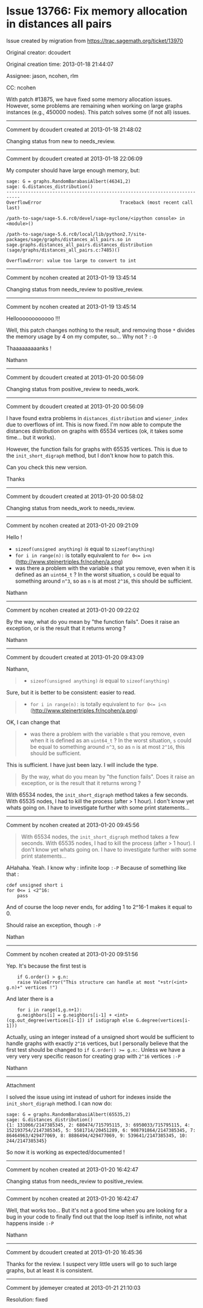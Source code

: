 # Issue 13766: Fix memory allocation in distances all pairs

Issue created by migration from https://trac.sagemath.org/ticket/13970

Original creator: dcoudert

Original creation time: 2013-01-18 21:44:07

Assignee: jason, ncohen, rlm

CC:  ncohen

With patch #13875, we have fixed some memory allocation issues. However, some problems are remaining when working on large graphs instances (e.g., 450000 nodes).
This patch solves some (if not all) issues.


---

Comment by dcoudert created at 2013-01-18 21:48:02

Changing status from new to needs_review.


---

Comment by dcoudert created at 2013-01-18 22:06:09

My computer should have large enough memory, but:

```
sage: G = graphs.RandomBarabasiAlbert(46341,2)
sage: G.distances_distribution()
---------------------------------------------------------------------------
OverflowError                             Traceback (most recent call last)

/path-to-sage/sage-5.6.rc0/devel/sage-myclone/<ipython console> in <module>()

/path-to-sage/sage-5.6.rc0/local/lib/python2.7/site-packages/sage/graphs/distances_all_pairs.so in sage.graphs.distances_all_pairs.distances_distribution (sage/graphs/distances_all_pairs.c:7485)()

OverflowError: value too large to convert to int
```



---

Comment by ncohen created at 2013-01-19 13:45:14

Changing status from needs_review to positive_review.


---

Comment by ncohen created at 2013-01-19 13:45:14

Helloooooooooooo !!!

Well, this patch changes nothing to the result, and removing those `*` divides the memory usage by 4 on my computer, so... Why not ? `:-D`

Thaaaaaaaaanks !

Nathann


---

Comment by dcoudert created at 2013-01-20 00:56:09

Changing status from positive_review to needs_work.


---

Comment by dcoudert created at 2013-01-20 00:56:09

I have found extra problems in `distances_distribution` and `wiener_index` due to overflows of int. This is now fixed. I'm now able to compute the distances distribution on graphs with 65534 vertices (ok, it takes some time... but it works).

However, the function fails for graphs with 65535 vertices. This is due to the `init_short_digraph` method, but I don't know how to patch this.

Can you check this new version.

Thanks


---

Comment by dcoudert created at 2013-01-20 00:58:02

Changing status from needs_work to needs_review.


---

Comment by ncohen created at 2013-01-20 09:21:09

Hello !

- `sizeof(unsigned anything)` *is* equal to `sizeof(anything)`
- `for i in range(n):` is totally equivalent to `for 0<= i<n` (http://www.steinertriples.fr/ncohen/a.png)
- was there a problem with the variable `s` that you remove, even when it is defined as an `uint64_t` ? In the worst situation, `s` could be equal to something around `n^3`, so as `n` is at most `2^16`, this should be sufficient.

Nathann


---

Comment by ncohen created at 2013-01-20 09:22:02

By the way, what do you mean by "the function fails". Does it raise an exception, or is the result that it returns wrong ?

Nathann


---

Comment by dcoudert created at 2013-01-20 09:43:09

Nathann,

> - `sizeof(unsigned anything)` *is* equal to `sizeof(anything)`

Sure, but it is better to be consistent: easier to read.

> - `for i in range(n):` is totally equivalent to `for 0<= i<n` (http://www.steinertriples.fr/ncohen/a.png)

OK, I can change that

> - was there a problem with the variable `s` that you remove, even when it is defined as an `uint64_t` ? In the worst situation, `s` could be equal to something around `n^3`, so as `n` is at most `2^16`, this should be sufficient.

This is sufficient. I have just been lazy. I will include the type.

> By the way, what do you mean by "the function fails". Does it raise an exception, or is the result that it returns wrong ?

With 65534 nodes, the `init_short_digraph` method takes a few seconds. With 65535 nodes, I had to kill the process (after > 1 hour). I don't know yet whats going on. I have to investigate further with some print statements...


---

Comment by ncohen created at 2013-01-20 09:45:56

> With 65534 nodes, the `init_short_digraph` method takes a few seconds. With 65535 nodes, I had to kill the process (after > 1 hour). I don't know yet whats going on. I have to investigate further with some print statements...

AHahaha. Yeah. I know why : infinite loop `:-P`
Because of something like that :

```
cdef unsigned short i
for 0<= i <2^16:
    pass
```


And of course the loop never ends, for adding 1 to 2^16-1 makes it equal to 0.

Should raise an exception, though `:-P`

Nathan


---

Comment by ncohen created at 2013-01-20 09:51:56

Yep. It's because the first test is

```
    if G.order() > g.n:
	raise ValueError("This structure can handle at most "+str(<int> g.n)+" vertices !")
```


And later there is a

```
    for i in range(1,g.n+1):
	g.neighbors[i] = g.neighbors[i-1] + <int> (cg.out_degree(vertices[i-1]) if isdigraph else G.degree(vertices[i-1]))
```


Actually, using an integer instead of a unsigned short would be sufficient to handle graphs with exactly `2^16` vertices, but I personally believe that the first test should be changed to `if G.order() >= g.n:`. Unless we have a very very very specific reason for creating grap with `2^16` vertices `:-P`

Nathann


---

Attachment

I solved the issue using int instead of ushort for indexes inside the `init_short_digraph` method. I can now do:

```
sage: G = graphs.RandomBarabasiAlbert(65535,2)
sage: G.distances_distribution()
{1: 131066/2147385345, 2: 680474/715795115, 3: 6950033/715795115, 4: 152193754/2147385345, 5: 5581714/20451289, 6: 908791864/2147385345, 7: 86464963/429477069, 8: 8886494/429477069, 9: 539641/2147385345, 10: 244/2147385345}
```


So now it is working as expected/documented !


---

Comment by ncohen created at 2013-01-20 16:42:47

Changing status from needs_review to positive_review.


---

Comment by ncohen created at 2013-01-20 16:42:47

Well, that works too... But it's not a good time when you are looking for a bug in your code to finally find out that the loop itself is infinite, not what happens inside `:-P`

Nathann


---

Comment by dcoudert created at 2013-01-20 16:45:36

Thanks for the review. I suspect very little users will go to such large graphs, but at least it is consistent.


---

Comment by jdemeyer created at 2013-01-21 21:10:03

Resolution: fixed
